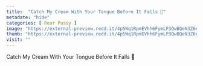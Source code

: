 ```yaml
---
title:  "Catch My Cream With Your Tongue Before It Falls 🥰"
metadate: "hide"
categories: [ Rear Pussy ]
image: "https://external-preview.redd.it/4p5Wq1RpmEVhh6FymLP3QwBQeN3Z6nCfi8BrynuE4UA.jpg?auto=webp&s=e8a31b77e06acd0f6269368bb42f26166b938560"
thumb: "https://external-preview.redd.it/4p5Wq1RpmEVhh6FymLP3QwBQeN3Z6nCfi8BrynuE4UA.jpg?width=640&crop=smart&auto=webp&s=81e963266f54af5da6c4011760735f646bab0dfa"
visit: ""
---
```

Catch My Cream With Your Tongue Before It Falls 🥰

